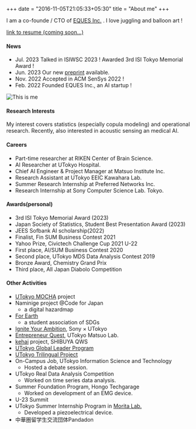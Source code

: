 +++
date = "2016-11-05T21:05:33+05:30"
title = "About me"
+++

I am a co-founde / CTO of [EQUES Inc.](https://www.eques.co.jp) .
I love juggling and balloon art !

[link to resume (coming soon...)]()


#### News
* Jul. 2023 Talked in ISIWSC 2023 ! Awarded 3rd ISI Tokyo Memorial Award !
* Jun. 2023 Our new [preprint](https://arxiv.org/abs/2306.01604) available.
* Nov. 2022 Accepted in ACM SenSys 2022 ! 
* Feb. 2022 Founded EQUES Inc., an AI startup ! 

![This is me][1]

#### Research Interests

My interest covers statistics (especially copula modeling) and operational research. Recently, also interested in acoustic sensing an medical AI.


#### Careers

- Part-time researcher at RIKEN Center of Brain Science.
- AI Researcher at UTokyo Hospital.
- Chief AI Engineer & Project Manager at Matsuo Institute Inc.
- Research Assistant at UTokyo EEIC Kawahara Lab.
- Summer Research Internship at Preferred Networks Inc.
- Research Internship at Sony Computer Science Lab. Tokyo.


#### Awards(personal)

* 3rd ISI Tokyo Memorial Award (2023)
* Japan Society of Statistics, Student Best Presentation Award (2023)
* JEES Sofbank AI scholarship(2022)
* Finalist, Fin SUM Business Contest 2021
* Yahoo Prize, Civictech Challenge Cup 2021 U-22
* First place, AI/SUM Business Contest 2020
* Second place, UTokyo MDS Data Analysis Contest 2019
* Bronze Award, Chemistry Grand Prix
* Third place, All Japan Diabolo Competition


#### Other Activities
* [UTokyo MOCHA](https://mocha.t.u-tokyo.ac.jp) project
* Naminige project @Code for Japan
    - a digital hazardmap
* [For Earth](https://forearthut.com)
    - a student association of SDGs
* [Ignite Your Ambition](https://ignite-your-ambition.com), Sony × UTokyo
* [Entrepreneur Quest](https://weblab.t.u-tokyo.ac.jp/kigyoquest/), UTokyo Matsuo Lab.
* [kehai](https://shibuya-qws.com/project/kehai) project, SHIBUYA QWS 
* [UTokyo Global Leader Program](https://www.glp.u-tokyo.ac.jp)
* [UTokyo Trilingual Project](http://www.cgcs.c.u-tokyo.ac.jp/tlp/)
* On-Campus Job, UTokyo Information Science and Technology
    - Hosted a debate session.
* UTokyo Real Data Analysis Competition
    - Worked on time series data analysis.
* Summer Foundation Program, Hongo Techgarage
    - Worked on development of an EMG device.
* U-23 Summit
* UTokyo Summer Internship Program in [Morita Lab.](http://www.hsd.k.u-tokyo.ac.jp/contents/member.html)
    - Developed a piezoelectrical device.
* 中華圏留学生交流団体Pandadon


[1]: /img/me.png